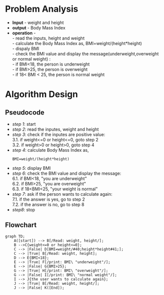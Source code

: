 # Problem Analysis
+ **Input** - weight and height
+ **output** - Body Mass Index
+ **operation** -\
             - read the inputs, height and weight\
             - calculate the Body Mass Index as, BMI=weight/(height*height)\
             - dispaly BMI\
             - check the BMI value and display the message(underweight,overweight or normal weight) :\
                           - if BMI<18, the person is underweight\
                           - if BMI>25, the person is overweight\
                           - if 18< BMI < 25, the person is normal weight
# Algorithm Design
 ## Pseudocode 
 + *step 1*: start
 + *step 2*: read the inputes, weight and height
 + *step 3*: check if the inputes are positive value:\
                 3.1. if weight<=0 or height<=0, goto step 2\
                 3.2. if weight>0 or height>0, goto step 4
+ *step 4*: calculate Body Mass Index as,
  ```
  BMI=weight/(height*height)
  ```
+ *step 5*: display BMI
+ *step 6*: check the BMI value and display the message:\
          6.1. if BMI<18, "you are underweight"\
          6.2. if BMI>25, "you are overweight"\
          6.3. if 18<BMI<25, "your weight is normal"
+ *step 7*: ask if the person wants to calculate again:\
                7.1. if the answer is yes, go to step 2\
                7.2. if the answer is no, go to step 8
+ *step8*: stop
## Flowchart
```mermaid
graph TD;
    A([start]) --> B[/Read: weight, height/];
    B -->C{weight<=0 or height<=0};
    C --> |False| D[BMI=weight/#40;height*height#41;];
    C --> |True| B[/Read: weight, height];
    D --> E{BMI<18};
    E --> |True| F[/print: BMI\ "underweight"/];
    E --> |False| G{BMI>25};
    G --> |True| H[/print: BMI\ "overweight"/];
    G --> |False| I[/print: BMI\ "normal weight"/];
    I --> J{the user wants to calculate again};
    J --> |True| B[/Read: weight, height/];
    J --> |False| K([End]);
    
  


            
